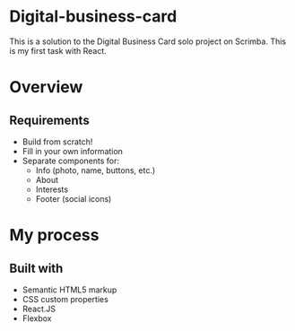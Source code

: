 # Digital-business-card
This is a solution to the Digital Business Card solo project on Scrimba. This is my first task with React.

# Overview
## Requirements

- Build from scratch!
- Fill in your own information
- Separate components for:
  - Info (photo, name, buttons, etc.)
  - About
  - Interests
  - Footer (social icons)

# My process
## Built with

- Semantic HTML5 markup
- CSS custom properties
- React.JS
- Flexbox
